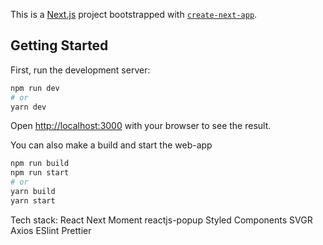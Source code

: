 This is a [Next.js](https://nextjs.org/) project bootstrapped with [`create-next-app`](https://github.com/vercel/next.js/tree/canary/packages/create-next-app).

## Getting Started

First, run the development server:

```bash
npm run dev
# or
yarn dev
```

Open [http://localhost:3000](http://localhost:3000) with your browser to see the result.

You can also make a build and start the web-app

```bash
npm run build
npm run start
# or
yarn build
yarn start
```
Tech stack:
React
Next
Moment
reactjs-popup
Styled Components
SVGR
Axios
ESlint
Prettier

